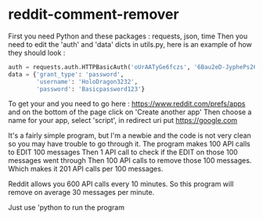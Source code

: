 # reddit-comment-remover

First you need Python and these packages : requests, json, time
Then you need to edit the 'auth' and 'data' dicts in utils.py, here is an example of how they should look :

```python
auth = requests.auth.HTTPBasicAuth('oUrAATyGe6fczs', '6Bau2eD-JyphePs26LQ0F1ao-bnFGC')
data = {'grant_type': 'password',
        'username': 'HoloDragon3232',
        'password': 'Basicpassword123'}
```
To get your <PERSONAL USE SCRIPT ID> and <SECRET> you need to go here : https://www.reddit.com/prefs/apps and on the bottom of the page click on 'Create another app'
  Then choose a name for your app, select 'script', in redirect uri put https://google.com

It's a fairly simple program, but I'm a newbie and the code is not very clean so you may have trouble to go through it.
The program makes 100 API calls to EDIT 100 messages
  Then 1 API call to check if the EDIT on those 100 messages went through
  Then 100 API calls to remove those 100 messages.
  Which makes it 201 API calls per 100 messages.

Reddit allows you 600 API calls every 10 minutes.
So this program will remove on average 30 messages per minute.

Just use 'python <path to main.py> to run the program
